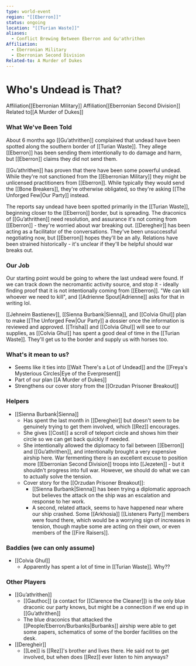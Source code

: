 ```yaml
---
type: world-event
region: "[[Eberron]]"
status: ongoing
location: "[[Turian Waste]]"
aliases:
  - Conflict Brewing Between Eberron and Gu'athrithen
Affiliation:
  - Eberronian Military
  - Eberronian Second Division
Related-to: A Murder of Dukes
---
```

# Who's Undead is That?
<span class="dataview inline-field"><span class="inline-field-key">Affiliation</span><span class="inline-field-value">[[Eberronian Military]]</span></span>
<span class="dataview inline-field"><span class="inline-field-key">Affiliation</span><span class="inline-field-value">[[Eberronian Second Division]]</span></span>
<span class="dataview inline-field"><span class="inline-field-key">Related to</span><span class="inline-field-value">[[A Murder of Dukes]]</span></span>

### What We've Been Told
About 6 months ago [[Gu’athrithen]] complained that undead have been spotted along the southern border of [[Turian Waste]]. They allege [[Eberron]] has been sending them intentionally to do damage and harm, but [[Eberron]] claims they did not send them. 

[[Gu’athrithen]] has proven that there have been some powerful undead. While they're not sanctioned from the [[Eberronian Military]] they might be unlicensed practitioners from [[Eberron]]. While typically they would send the [[Bone Breakers]], they're otherwise obligated, so they're asking [[The Unforged Few|Our Party]] instead. 

The reports say undead have been spotted primarily in the [[Turian Waste]], beginning closer to the [[Eberron]] border, but is spreading. The draconics of [[Gu’athrithen]] need resolution, and assurance it's not coming from [[Eberron]] - they're worried about war breaking out. [[Deregheir]] has been acting as a facilitator of the conversations. They've been unsuccessful negotiating now, but [[Eberron]] hopes they'll be an ally. Relations have been strained historically - it's unclear if they'll be helpful should war breaks out.

### Our Job
Our starting point would be going to where the last undead were found. If we can track down the necromantic activity source, and stop it - ideally finding proof that it is not intentionally coming from [[Eberron]]. "We can kill whoever we need to kill", and [[Adrienne Spout|Adrienne]] asks for that in writing lol. 

[[Jehneim Bastienev]], [[Sienna Burbank|Sienna]], and [[Colvia Ghul]] plan to make [[The Unforged Few|Our Party]] a dossier once the information is reviewed and approved. [[Trisha]] and [[Colvia Ghul]] will see to our supplies, as [[Colvia Ghul]] has spent a good deal of time in the [[Turian Waste]]. They'll get us to the border and supply us with horses too. 

### What's it mean to us?
* Seems like it ties into [[Wait There's a Lot of Undead]] and the [[Freya's Mysterious Circles|Eye of the Everpresent]] 
* Part of our plan [[A Murder of Dukes]]
* Strengthens our cover story from the [[Orzudan Prisoner Breakout]] 

### Helpers
* [[Sienna Burbank|Sienna]] 
	* Has spent the last month in [[Deregheir]] but doesn't seem to be genuinely trying to get them involved, which [[Rez]] encourages. 
	* She gives [[Costi]] a scroll of teleport circle and shows him their circle so we can get back quickly if needed. 
	* She intentionally allowed the diplomacy to fail between [[Eberron]] and [[Gu’athrithen]], and intentionally brought a very expensive airship here. War fermenting there is an excellent excuse to position more [[Eberronian Second Division]] troops into [[Jezeten]] - but it shouldn't progress into full war. However, we should do what we can to actually solve the tension. 
	* Cover story for the [[Orzudan Prisoner Breakout]]:
		* [[Sienna Burbank|Sienna]] has been trying a diplomatic approach but believes the attack on the ship was an escalation and response to her work. 
		* A second, related attack, seems to have happened near where our ship crashed. Some [[Arkhosia]] [[Listeners Party]] members were found there, which would be a worrying sign of increases in tension, though maybe some are acting on their own, or even members of the [[Fire Raisers]].

### Baddies (we can only assume)
* [[Colvia Ghul]]
	* Apparently has spent a lot of time in [[Turian Waste]]. Why??

### Other Players
* [[Gu’athrithen]]
	* [[Gauthoc]] (a contact for [[Clarence the Cleaner]]) is the only blue draconic our party knows, but might be a connection if we end up in [[Gu’athrithen]]
	* The blue draconics that attacked the [[People/Eberron/Burbanks|Burbanks]] airship were able to get some papers, schematics of some of the border facilities on the desk.
* [[Deregheir]] 
	* [[Lee]] is [[Rez]]'s brother and lives there. He said not to get involved, but when does [[Rez]] ever listen to him anyways?